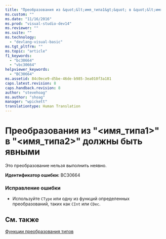```yaml
---
title: "Преобразования из &quot;&lt;имя_типа1&gt;&quot; в &quot;&lt;имя_типа2&gt;&quot; должны быть явными | Microsoft Docs"
ms.custom: ""
ms.date: "11/16/2016"
ms.prod: "visual-studio-dev14"
ms.reviewer: ""
ms.suite: ""
ms.technology: 
  - "devlang-visual-basic"
ms.tgt_pltfrm: ""
ms.topic: "article"
f1_keywords: 
  - "bc30664"
  - "vbc30664"
helpviewer_keywords: 
  - "BC30664"
ms.assetid: 84c0ece9-d5be-46de-b985-3ea010f3a181
caps.latest.revision: 8
caps.handback.revision: 8
author: "stevehoag"
ms.author: "shoag"
manager: "wpickett"
translationtype: Human Translation
---
```

# Преобразования из &quot;&lt;имя_типа1&gt;&quot; в &quot;&lt;имя_типа2&gt;&quot; должны быть явными
Это преобразование нельзя выполнить неявно.  
  
 **Идентификатор ошибки:** BC30664  
  
### Исправление ошибки  
  
-   Используйте `CType` или одну из функций определенных преобразований, таких как `CInt` или `CDec`.  
  
## См. также  
 [Функции преобразования типов](../../visual-basic/language-reference/functions/type-conversion-functions.md)